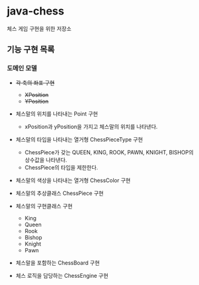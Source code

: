 # java-chess
체스 게임 구현을 위한 저장소

## 기능 구현 목록

### 도메인 모델
- ~~각 축의 좌표 구현~~
    - ~~XPosition~~
    - ~~YPosition~~

- 체스말의 위치를 나타내는 Point 구현
    - xPosition과 yPosition을 가지고 체스말의 위치를 나타낸다.

- 체스말의 타입을 나타내는 열거형 ChessPieceType 구현
    - ChessPiece가 갖는 QUEEN, KING, ROOK, PAWN, KNIGHT, BISHOP의 상수값을 나타낸다.
    - ChessPiece의 타입을 제한한다.

- 체스말의 색상을 나타내는 열거형 ChessColor 구현
- 체스말의 추상클래스 ChessPiece 구현
- 체스말의 구현클래스 구현
    - King
    - Queen
    - Rook
    - Bishop
    - Knight
    - Pawn
- 체스말을 포함하는 ChessBoard 구현
- 체스 로직을 담당하는 ChessEngine 구현
